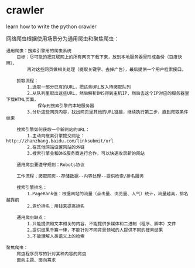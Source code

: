 # crawler
learn how to write the python crawler


网络爬虫根据使用场景分为通用爬虫和聚焦爬虫：

	通用爬虫：搜索引擎用的爬虫系统
		目标：尽可能的把互联网上的所有网页下载下来，放到本地服务器里形成备份（百度快照），
			再对这些网页做相关处理（提取关键字、去掉广告），最后提供一个用户检索接口。
			
		抓取流程：
			1.选取一部分已有的URL，把这些URL放入待爬取队列
			2.从队列里取出这些URL，然后解析DNS得到主机IP，然后去这个IP对应的服务器里下载HTML页面，
				保存到搜索引擎的本地服务器
			3.分析这些网页内容，找出网页里其他的URL链接，继续执行第二步，直到爬取条件结束
		
		搜索引擎如何获取一个新网站的URL：
			1.主动向搜索引擎提交网址：http://zhanzhang.baidu.com/linksubmit/url
			2.在其他网站设置网站的外链
			3.搜索引擎会和DNS服务商进行合作，可以快速收录新的网站
			
		通用爬虫要遵守规则：Robots协议
		
		工作流程：爬取网页--存储数据--内容处理--提供检索/排名服务
		
		搜索引擎排名：
			1.PageRank值：根据网站的流量（点击量、浏览量、人气）统计，流量越高，排名越靠前
			2.竞价排名：用钱来提高排名
			
		通用爬虫缺点：
			1.只能提供和文本相关的内容，不能提供多媒体和二进制（程序、脚本）文件
			2.提供结果千篇一律，不能针对不同背景领域的人提供不同的搜索结果
			3.不能理解人类语义上的检索
			
	聚焦爬虫：
		爬虫程序员写的针对某种内容的爬虫
		面向主题、面向需求
